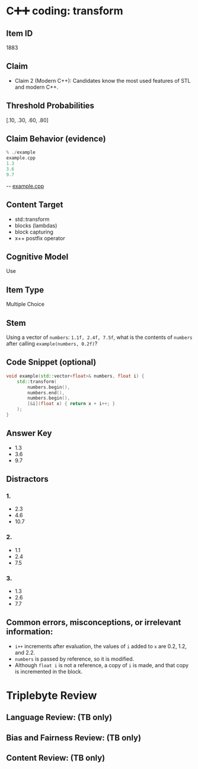 # C➕➕ coding: transform


## Item ID
1883

## Claim
- Claim 2 (Modern C++): Candidates know the most used features of STL and modern C++.

## Threshold Probabilities
[.10, .30, .60, .80]

## Claim Behavior (evidence)
```cpp
% ./example
example.cpp
1.3
3.6
9.7
```
-- [example.cpp](./example.cpp)


## Content Target
* std::transform
* blocks (lambdas)
* block capturing
* x++ postfix operator

## Cognitive Model
Use


## Item Type
Multiple Choice


## Stem

Using a vector of `numbers`: `1.1f, 2.4f, 7.5f`,
what is the contents of `numbers` after calling `example(numbers, 0.2f)`?


## Code Snippet (optional)
```cpp
void example(std::vector<float>& numbers, float i) {
    std::transform(
        numbers.begin(),
        numbers.end(),
        numbers.begin(),
        [&i](float x) { return x + i++; }
    );
}
```


## Answer Key
* 1.3
* 3.6
* 9.7


## Distractors

### 1.
* 2.3
* 4.6
* 10.7


### 2.
* 1.1
* 2.4
* 7.5


### 3.
* 1.3
* 2.6
* 7.7


## Common errors, misconceptions, or irrelevant information:
* `i++` increments after evaluation, the values of `i` added to `x` are 0.2, 1.2, and 2.2.
* `numbers` is passed by reference, so it is modified.
* Although `float i` is not a reference, a copy of `i` is made, and that copy is incremented in the block.


# Triplebyte Review


## Language Review: (TB only)


## Bias and Fairness Review: (TB only)


## Content Review: (TB only)
